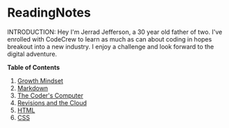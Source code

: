 # ReadingNotes

INTRODUCTION: Hey I'm Jerrad Jefferson, a 30 year old father of two. I've enrolled with CodeCrew to learn as much as can about coding in hopes breakout into a new industry. I enjoy a challenge and look forward to the digital adventure.

**Table of Contents**

1. <a href="https://jjefferson91.github.io/ReadingNotes/GrowthMindset">Growth Mindset</a>
2. <a href="https://jjefferson91.github.io/ReadingNotes/markdown">Markdown</a>
3. <a href="https://jjefferson91.github.io/ReadingNotes/TheCodersComputer">The Coder's Computer</a>
4. <a href="https://jjefferson91.github.io/ReadingNotes/revisionsandthecloud">Revisions and the Cloud</a>
5. <a href="https://jjefferson91.github.io/ReadingNotes/html">HTML</a>
6. <a href="https://jjefferson91.github.io/ReadingNotes/CSS">CSS</a> 

